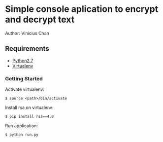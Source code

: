 # Simple console aplication to encrypt and decrypt text

Author: Vinícius Chan


## Requirements

* [Python2.7](https://www.python.org/download/releases/2.7/)
* [Virtualenv](https://virtualenv.pypa.io/en/stable/installation/)


### Getting Started

Activate virtualenv:

```
$ source <path>/bin/activate
```

Install rsa on virtualenv:

```
$ pip install rsa==4.0
```

Run application:

```
$ python run.py
````

